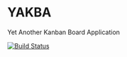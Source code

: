 # YAKBA
Yet Another Kanban Board Application

[![Build Status](https://travis-ci.com/vonsowic/yakba.svg&branch=master)](https://travis-ci.com/vonsowic/yakba&branch=master)
